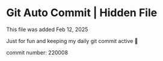 # Git Auto Commit | Hidden File

This file was added Feb 12, 2025

Just for fun and keeping my daily git commit active 🤪

commit number: 220008
